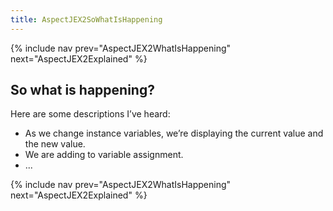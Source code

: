 ```yaml
---
title: AspectJEX2SoWhatIsHappening
---
```

{% include nav prev="AspectJEX2WhatIsHappening" next="AspectJEX2Explained" %}

## So what is happening?
Here are some descriptions I’ve heard:
* As we change instance variables, we’re displaying the current value and the new value.
* We are adding to variable assignment.
* ...

{% include nav prev="AspectJEX2WhatIsHappening" next="AspectJEX2Explained" %}
